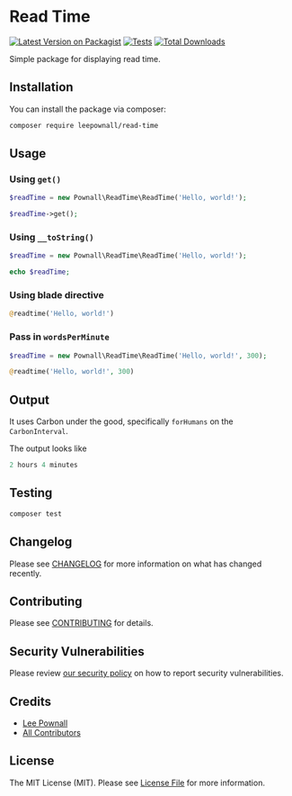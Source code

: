 # Read Time

[![Latest Version on Packagist](https://img.shields.io/packagist/v/leepownall/read-time.svg?style=flat-square)](https://packagist.org/packages/leepownall/read-time)
[![Tests](https://img.shields.io/github/actions/workflow/status/leepownall/read-time/run-tests.yml?branch=main&label=tests&style=flat-square)](https://github.com/leepownall/read-time/actions/workflows/run-tests.yml)
[![Total Downloads](https://img.shields.io/packagist/dt/leepownall/read-time.svg?style=flat-square)](https://packagist.org/packages/leepownall/read-time)

Simple package for displaying read time.

## Installation

You can install the package via composer:

```bash
composer require leepownall/read-time
```

## Usage

### Using `get()`

```php
$readTime = new Pownall\ReadTime\ReadTime('Hello, world!');

$readTime->get();
```

### Using `__toString()`

```php
$readTime = new Pownall\ReadTime\ReadTime('Hello, world!');

echo $readTime;
```

### Using blade directive

```php
@readtime('Hello, world!')
```

### Pass in `wordsPerMinute`

```php
$readTime = new Pownall\ReadTime\ReadTime('Hello, world!', 300);
```

```php
@readtime('Hello, world!', 300)
```

## Output

It uses Carbon under the good, specifically `forHumans` on the `CarbonInterval`.

The output looks like

```php
2 hours 4 minutes
```

## Testing

```bash
composer test
```

## Changelog

Please see [CHANGELOG](CHANGELOG.md) for more information on what has changed recently.

## Contributing

Please see [CONTRIBUTING](https://github.com/spatie/.github/blob/main/CONTRIBUTING.md) for details.

## Security Vulnerabilities

Please review [our security policy](../../security/policy) on how to report security vulnerabilities.

## Credits

- [Lee Pownall](https://github.com/leepownall)
- [All Contributors](../../contributors)

## License

The MIT License (MIT). Please see [License File](LICENSE.md) for more information.
